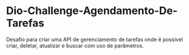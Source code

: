 ﻿# Dio-Challenge-Agendamento-De-Tarefas
Desafio para criar uma API de gerenciamento de tarefas onde é possivel criar, deletar, atualizar e buscar com uso de parâmetros.
